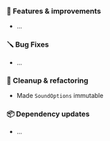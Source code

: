 ### 🚀 Features & improvements

- ...

### 🪛 Bug Fixes

- ...

### 🧽 Cleanup & refactoring

- Made `SoundOptions` immutable

### 📦 Dependency updates

- ...